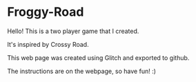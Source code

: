 # Froggy-Road

Hello! This is a two player game that I created. 

It's inspired by Crossy Road.

This web page was created using Glitch and exported to github.

The instructions are on the webpage, so have fun! :)
